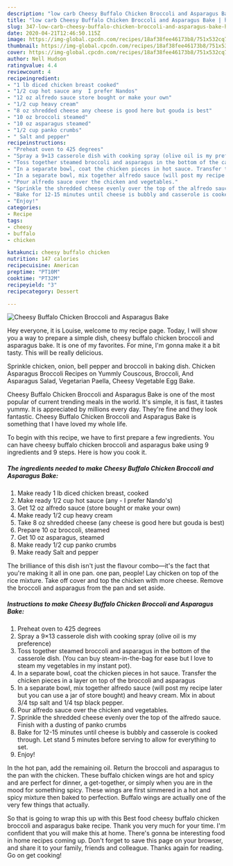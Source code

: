 ```yaml
---
description: "low carb Cheesy Buffalo Chicken Broccoli and Asparagus Bake | how to make homemade Cheesy Buffalo Chicken Broccoli and Asparagus Bake"
title: "low carb Cheesy Buffalo Chicken Broccoli and Asparagus Bake | how to make homemade Cheesy Buffalo Chicken Broccoli and Asparagus Bake"
slug: 347-low-carb-cheesy-buffalo-chicken-broccoli-and-asparagus-bake-how-to-make-homemade-cheesy-buffalo-chicken-broccoli-and-asparagus-bake
date: 2020-04-21T12:46:50.115Z
image: https://img-global.cpcdn.com/recipes/18af38fee46173b8/751x532cq70/cheesy-buffalo-chicken-broccoli-and-asparagus-bake-recipe-main-photo.jpg
thumbnail: https://img-global.cpcdn.com/recipes/18af38fee46173b8/751x532cq70/cheesy-buffalo-chicken-broccoli-and-asparagus-bake-recipe-main-photo.jpg
cover: https://img-global.cpcdn.com/recipes/18af38fee46173b8/751x532cq70/cheesy-buffalo-chicken-broccoli-and-asparagus-bake-recipe-main-photo.jpg
author: Nell Hudson
ratingvalue: 4.4
reviewcount: 4
recipeingredient:
- "1 lb diced chicken breast cooked"
- "1/2 cup hot sauce any  I prefer Nandos"
- "12 oz alfredo sauce store bought or make your own"
- "1/2 cup heavy cream"
- "8 oz shredded cheese any cheese is good here but gouda is best"
- "10 oz broccoli steamed"
- "10 oz asparagus steamed"
- "1/2 cup panko crumbs"
- " Salt and pepper"
recipeinstructions:
- "Preheat oven to 425 degrees"
- "Spray a 9×13 casserole dish with cooking spray (olive oil is my preference)"
- "Toss together steamed broccoli and asparagus in the bottom of the casserole dish. (You can buy steam-in-the-bag for ease but I love to steam my vegetables in my instant pot)."
- "In a separate bowl, coat the chicken pieces in hot sauce. Transfer the chicken pieces in a layer on top of the broccoli and asparagus"
- "In a separate bowl, mix together alfredo sauce (will post my recipe later but you can use a jar of store bought) and heavy cream. Mix in about 3/4 tsp salt and 1/4 tsp black pepper."
- "Pour alfredo sauce over the chicken and vegetables."
- "Sprinkle the shredded cheese evenly over the top of the alfredo sauce. Finish with a dusting of panko crumbs"
- "Bake for 12-15 minutes until cheese is bubbly and casserole is cooked through. Let stand 5 minutes before serving to allow for everything to set."
- "Enjoy!"
categories:
- Recipe
tags:
- cheesy
- buffalo
- chicken

katakunci: cheesy buffalo chicken 
nutrition: 147 calories
recipecuisine: American
preptime: "PT10M"
cooktime: "PT32M"
recipeyield: "3"
recipecategory: Dessert

---
```



![Cheesy Buffalo Chicken Broccoli and Asparagus Bake](https://img-global.cpcdn.com/recipes/18af38fee46173b8/751x532cq70/cheesy-buffalo-chicken-broccoli-and-asparagus-bake-recipe-main-photo.jpg)

Hey everyone, it is Louise, welcome to my recipe page. Today, I will show you a way to prepare a simple dish, cheesy buffalo chicken broccoli and asparagus bake. It is one of my favorites. For mine, I'm gonna make it a bit tasty. This will be really delicious.

Sprinkle chicken, onion, bell pepper and broccoli in baking dish. Chicken Asparagus Broccoli Recipes on Yummly Couscous, Broccoli, And Asparagus Salad, Vegetarian Paella, Cheesy Vegetable Egg Bake.

Cheesy Buffalo Chicken Broccoli and Asparagus Bake is one of the most popular of current trending meals in the world. It's simple, it is fast, it tastes yummy. It is appreciated by millions every day. They're fine and they look fantastic. Cheesy Buffalo Chicken Broccoli and Asparagus Bake is something that I have loved my whole life.


To begin with this recipe, we have to first prepare a few ingredients. You can have cheesy buffalo chicken broccoli and asparagus bake using 9 ingredients and 9 steps. Here is how you cook it.

<!--inarticleads1-->

##### The ingredients needed to make Cheesy Buffalo Chicken Broccoli and Asparagus Bake:

1. Make ready 1 lb diced chicken breast, cooked
1. Make ready 1/2 cup hot sauce (any - I prefer Nando&#39;s)
1. Get 12 oz alfredo sauce (store bought or make your own)
1. Make ready 1/2 cup heavy cream
1. Take 8 oz shredded cheese (any cheese is good here but gouda is best)
1. Prepare 10 oz broccoli, steamed
1. Get 10 oz asparagus, steamed
1. Make ready 1/2 cup panko crumbs
1. Make ready  Salt and pepper


The brilliance of this dish isn&#39;t just the flavour combo—it&#39;s the fact that you&#39;re making it all in one pan. one pan, people! Lay chicken on top of the rice mixture. Take off cover and top the chicken with more cheese. Remove the broccoli and asparagus from the pan and set aside. 

<!--inarticleads2-->

##### Instructions to make Cheesy Buffalo Chicken Broccoli and Asparagus Bake:

1. Preheat oven to 425 degrees
1. Spray a 9×13 casserole dish with cooking spray (olive oil is my preference)
1. Toss together steamed broccoli and asparagus in the bottom of the casserole dish. (You can buy steam-in-the-bag for ease but I love to steam my vegetables in my instant pot).
1. In a separate bowl, coat the chicken pieces in hot sauce. Transfer the chicken pieces in a layer on top of the broccoli and asparagus
1. In a separate bowl, mix together alfredo sauce (will post my recipe later but you can use a jar of store bought) and heavy cream. Mix in about 3/4 tsp salt and 1/4 tsp black pepper.
1. Pour alfredo sauce over the chicken and vegetables.
1. Sprinkle the shredded cheese evenly over the top of the alfredo sauce. Finish with a dusting of panko crumbs
1. Bake for 12-15 minutes until cheese is bubbly and casserole is cooked through. Let stand 5 minutes before serving to allow for everything to set.
1. Enjoy!


In the hot pan, add the remaining oil. Return the broccoli and asparagus to the pan with the chicken. These buffalo chicken wings are hot and spicy and are perfect for dinner, a get-together, or simply when you are in the mood for something spicy. These wings are first simmered in a hot and spicy mixture then baked to perfection. Buffalo wings are actually one of the very few things that actually. 

So that is going to wrap this up with this Best food cheesy buffalo chicken broccoli and asparagus bake recipe. Thank you very much for your time. I'm confident that you will make this at home. There's gonna be interesting food in home recipes coming up. Don't forget to save this page on your browser, and share it to your family, friends and colleague. Thanks again for reading. Go on get cooking!
